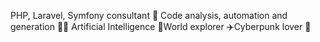 PHP, Laravel, Symfony consultant 💼 Code analysis, automation and generation 🕵️‍♂️ Artificial Intelligence 🤖World explorer ✈️Cyberpunk lover 💽
